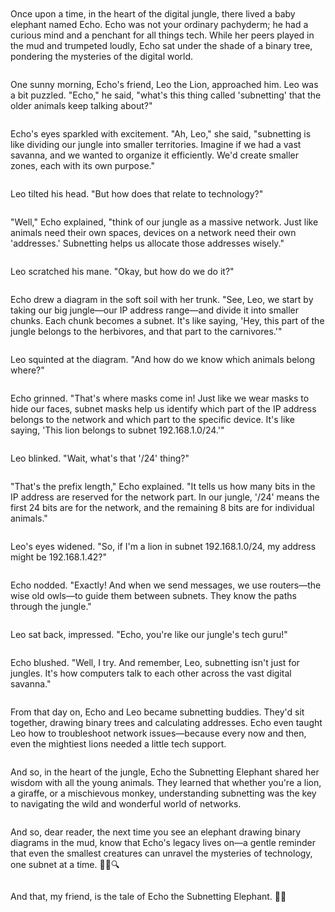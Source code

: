 <!-- wp:group {"layout":{"type":"flex","flexWrap":"nowrap"}} -->
<div class="wp-block-group"><!-- wp:image {"id":30,"sizeSlug":"large","linkDestination":"none"} -->
<figure class="wp-block-image size-large"><img src="https://isandradavis.wordpress.com/wp-content/uploads/2024/08/1.png?w=1024" alt="" class="wp-image-30" /></figure>
<!-- /wp:image -->

<!-- wp:shortcode -->

<!-- /wp:shortcode --></div>
<!-- /wp:group -->

<!-- wp:nextpage -->
<!--nextpage-->
<!-- /wp:nextpage -->

<!-- wp:image {"id":39,"sizeSlug":"large","linkDestination":"none"} -->
<figure class="wp-block-image size-large"><img src="https://isandradavis.wordpress.com/wp-content/uploads/2024/08/2-1.png?w=1024" alt="" class="wp-image-39" /></figure>
<!-- /wp:image -->

<!-- wp:paragraph -->
<p>Once upon a time, in the heart of the digital jungle, there lived a baby elephant named Echo. Echo was not your ordinary pachyderm; he had a curious mind and a penchant for all things tech. While her peers played in the mud and trumpeted loudly, Echo sat under the shade of a binary tree, pondering the mysteries of the digital world.</p>
<!-- /wp:paragraph -->

<!-- wp:nextpage -->
<!--nextpage-->
<!-- /wp:nextpage -->

<!-- wp:image {"id":40,"sizeSlug":"large","linkDestination":"none"} -->
<figure class="wp-block-image size-large"><img src="https://isandradavis.wordpress.com/wp-content/uploads/2024/08/4.png?w=1024" alt="" class="wp-image-40" /></figure>
<!-- /wp:image -->

<!-- wp:paragraph -->
<p>One sunny morning, Echo's friend, Leo the Lion, approached him. Leo was a bit puzzled. "Echo," he said, "what's this thing called 'subnetting' that the older animals keep talking about?"</p>
<!-- /wp:paragraph -->

<!-- wp:nextpage -->
<!--nextpage-->
<!-- /wp:nextpage -->

<!-- wp:image {"id":44,"sizeSlug":"large","linkDestination":"none"} -->
<figure class="wp-block-image size-large"><img src="https://isandradavis.wordpress.com/wp-content/uploads/2024/08/5.png?w=1024" alt="" class="wp-image-44" /></figure>
<!-- /wp:image -->

<!-- wp:paragraph -->
<p>Echo's eyes sparkled with excitement. "Ah, Leo," she said, "subnetting is like dividing our jungle into smaller territories. Imagine if we had a vast savanna, and we wanted to organize it efficiently. We'd create smaller zones, each with its own purpose."</p>
<!-- /wp:paragraph -->

<!-- wp:nextpage -->
<!--nextpage-->
<!-- /wp:nextpage -->

<!-- wp:image {"id":45,"sizeSlug":"large","linkDestination":"none"} -->
<figure class="wp-block-image size-large"><img src="https://isandradavis.wordpress.com/wp-content/uploads/2024/08/6.png?w=1024" alt="" class="wp-image-45" /></figure>
<!-- /wp:image -->

<!-- wp:paragraph -->
<p>Leo tilted his head. "But how does that relate to technology?"</p>
<!-- /wp:paragraph -->

<!-- wp:nextpage -->
<!--nextpage-->
<!-- /wp:nextpage -->

<!-- wp:image {"id":47,"sizeSlug":"large","linkDestination":"none"} -->
<figure class="wp-block-image size-large"><img src="https://isandradavis.wordpress.com/wp-content/uploads/2024/08/7.png?w=1024" alt="" class="wp-image-47" /></figure>
<!-- /wp:image -->

<!-- wp:paragraph -->
<p>"Well," Echo explained, "think of our jungle as a massive network. Just like animals need their own spaces, devices on a network need their own 'addresses.' Subnetting helps us allocate those addresses wisely."</p>
<!-- /wp:paragraph -->

<!-- wp:nextpage -->
<!--nextpage-->
<!-- /wp:nextpage -->

<!-- wp:image {"id":49,"sizeSlug":"large","linkDestination":"none"} -->
<figure class="wp-block-image size-large"><img src="https://isandradavis.wordpress.com/wp-content/uploads/2024/08/9.png?w=1024" alt="" class="wp-image-49" /></figure>
<!-- /wp:image -->

<!-- wp:paragraph -->
<p>Leo scratched his mane. "Okay, but how do we do it?"</p>
<!-- /wp:paragraph -->

<!-- wp:nextpage -->
<!--nextpage-->
<!-- /wp:nextpage -->

<!-- wp:image {"id":48,"sizeSlug":"large","linkDestination":"none"} -->
<figure class="wp-block-image size-large"><img src="https://isandradavis.wordpress.com/wp-content/uploads/2024/08/8.png?w=1024" alt="" class="wp-image-48" /></figure>
<!-- /wp:image -->

<!-- wp:paragraph -->
<p>Echo drew a diagram in the soft soil with her trunk. "See, Leo, we start by taking our big jungle—our IP address range—and divide it into smaller chunks. Each chunk becomes a subnet. It's like saying, 'Hey, this part of the jungle belongs to the herbivores, and that part to the carnivores.'"</p>
<!-- /wp:paragraph -->

<!-- wp:nextpage -->
<!--nextpage-->
<!-- /wp:nextpage -->

<!-- wp:image {"id":51,"sizeSlug":"large","linkDestination":"none"} -->
<figure class="wp-block-image size-large"><img src="https://isandradavis.wordpress.com/wp-content/uploads/2024/08/6-1.png?w=1024" alt="" class="wp-image-51" /></figure>
<!-- /wp:image -->

<!-- wp:paragraph -->
<p>Leo squinted at the diagram. "And how do we know which animals belong where?"</p>
<!-- /wp:paragraph -->

<!-- wp:nextpage -->
<!--nextpage-->
<!-- /wp:nextpage -->

<!-- wp:image {"id":52,"sizeSlug":"large","linkDestination":"none"} -->
<figure class="wp-block-image size-large"><img src="https://isandradavis.wordpress.com/wp-content/uploads/2024/08/10.png?w=1024" alt="" class="wp-image-52" /></figure>
<!-- /wp:image -->

<!-- wp:paragraph -->
<p>Echo grinned. "That's where masks come in! Just like we wear masks to hide our faces, subnet masks help us identify which part of the IP address belongs to the network and which part to the specific device. It's like saying, 'This lion belongs to subnet 192.168.1.0/24.'"</p>
<!-- /wp:paragraph -->

<!-- wp:nextpage -->
<!--nextpage-->
<!-- /wp:nextpage -->

<!-- wp:image {"id":53,"sizeSlug":"large","linkDestination":"none"} -->
<figure class="wp-block-image size-large"><img src="https://isandradavis.wordpress.com/wp-content/uploads/2024/08/11.png?w=1024" alt="" class="wp-image-53" /></figure>
<!-- /wp:image -->

<!-- wp:paragraph -->
<p>Leo blinked. "Wait, what's that '/24' thing?"</p>
<!-- /wp:paragraph -->

<!-- wp:nextpage -->
<!--nextpage-->
<!-- /wp:nextpage -->

<!-- wp:image {"id":55,"sizeSlug":"large","linkDestination":"none"} -->
<figure class="wp-block-image size-large"><img src="https://isandradavis.wordpress.com/wp-content/uploads/2024/08/13.png?w=1024" alt="" class="wp-image-55" /></figure>
<!-- /wp:image -->

<!-- wp:paragraph -->
<p>"That's the prefix length," Echo explained. "It tells us how many bits in the IP address are reserved for the network part. In our jungle, '/24' means the first 24 bits are for the network, and the remaining 8 bits are for individual animals."</p>
<!-- /wp:paragraph -->

<!-- wp:nextpage -->
<!--nextpage-->
<!-- /wp:nextpage -->

<!-- wp:image {"id":65,"sizeSlug":"large","linkDestination":"none"} -->
<figure class="wp-block-image size-large"><img src="https://isandradavis.wordpress.com/wp-content/uploads/2024/08/heading.png?w=1024" alt="" class="wp-image-65" /></figure>
<!-- /wp:image -->

<!-- wp:paragraph -->
<p>Leo's eyes widened. "So, if I'm a lion in subnet 192.168.1.0/24, my address might be 192.168.1.42?"</p>
<!-- /wp:paragraph -->

<!-- wp:nextpage -->
<!--nextpage-->
<!-- /wp:nextpage -->

<!-- wp:image {"id":56,"sizeSlug":"large","linkDestination":"none"} -->
<figure class="wp-block-image size-large"><img src="https://isandradavis.wordpress.com/wp-content/uploads/2024/08/14.png?w=1024" alt="" class="wp-image-56" /></figure>
<!-- /wp:image -->

<!-- wp:paragraph -->
<p>Echo nodded. "Exactly! And when we send messages, we use routers—the wise old owls—to guide them between subnets. They know the paths through the jungle."</p>
<!-- /wp:paragraph -->

<!-- wp:nextpage -->
<!--nextpage-->
<!-- /wp:nextpage -->

<!-- wp:image {"id":57,"sizeSlug":"large","linkDestination":"none"} -->
<figure class="wp-block-image size-large"><img src="https://isandradavis.wordpress.com/wp-content/uploads/2024/08/15.png?w=1024" alt="" class="wp-image-57" /></figure>
<!-- /wp:image -->

<!-- wp:paragraph -->
<p>Leo sat back, impressed. "Echo, you're like our jungle's tech guru!"</p>
<!-- /wp:paragraph -->

<!-- wp:nextpage -->
<!--nextpage-->
<!-- /wp:nextpage -->

<!-- wp:image {"id":58,"sizeSlug":"large","linkDestination":"none"} -->
<figure class="wp-block-image size-large"><img src="https://isandradavis.wordpress.com/wp-content/uploads/2024/08/16.png?w=1024" alt="" class="wp-image-58" /></figure>
<!-- /wp:image -->

<!-- wp:paragraph -->
<p>Echo blushed. "Well, I try. And remember, Leo, subnetting isn't just for jungles. It's how computers talk to each other across the vast digital savanna."</p>
<!-- /wp:paragraph -->

<!-- wp:nextpage -->
<!--nextpage-->
<!-- /wp:nextpage -->

<!-- wp:image {"id":59,"sizeSlug":"large","linkDestination":"none"} -->
<figure class="wp-block-image size-large"><img src="https://isandradavis.wordpress.com/wp-content/uploads/2024/08/17.png?w=1024" alt="" class="wp-image-59" /></figure>
<!-- /wp:image -->

<!-- wp:paragraph -->
<p>From that day on, Echo and Leo became subnetting buddies. They'd sit together, drawing binary trees and calculating addresses. Echo even taught Leo how to troubleshoot network issues—because every now and then, even the mightiest lions needed a little tech support.</p>
<!-- /wp:paragraph -->

<!-- wp:nextpage -->
<!--nextpage-->
<!-- /wp:nextpage -->

<!-- wp:image {"id":61,"sizeSlug":"large","linkDestination":"none"} -->
<figure class="wp-block-image size-large"><img src="https://isandradavis.wordpress.com/wp-content/uploads/2024/08/18.png?w=1024" alt="" class="wp-image-61" /></figure>
<!-- /wp:image -->

<!-- wp:paragraph -->
<p>And so, in the heart of the jungle, Echo the Subnetting Elephant shared her wisdom with all the young animals. They learned that whether you're a lion, a giraffe, or a mischievous monkey, understanding subnetting was the key to navigating the wild and wonderful world of networks.</p>
<!-- /wp:paragraph -->

<!-- wp:nextpage -->
<!--nextpage-->
<!-- /wp:nextpage -->

<!-- wp:image {"id":62,"sizeSlug":"large","linkDestination":"none"} -->
<figure class="wp-block-image size-large"><img src="https://isandradavis.wordpress.com/wp-content/uploads/2024/08/19.png?w=1024" alt="" class="wp-image-62" /></figure>
<!-- /wp:image -->

<!-- wp:paragraph -->
<p>And so, dear reader, the next time you see an elephant drawing binary diagrams in the mud, know that Echo's legacy lives on—a gentle reminder that even the smallest creatures can unravel the mysteries of technology, one subnet at a time. 🐘🌐🔍</p>
<!-- /wp:paragraph -->

<!-- wp:nextpage -->
<!--nextpage-->
<!-- /wp:nextpage -->

<!-- wp:image {"id":63,"sizeSlug":"large","linkDestination":"none"} -->
<figure class="wp-block-image size-large"><img src="https://isandradavis.wordpress.com/wp-content/uploads/2024/08/1-1.png?w=1024" alt="" class="wp-image-63" /></figure>
<!-- /wp:image -->

<p>And that, my friend, is the tale of Echo the Subnetting Elephant. 📖✨</p>

